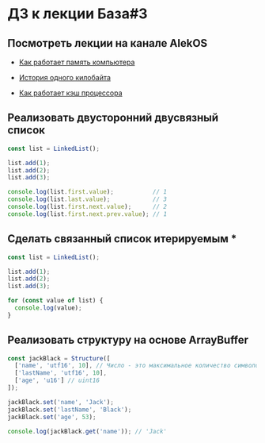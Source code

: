 # ДЗ к лекции База#3

## Посмотреть лекции на канале AlekOS

* [Как работает память компьютера](https://www.youtube.com/watch?v=Wh22_O8jXVQ)

* [История одного килобайта](https://www.youtube.com/watch?v=6n8gALZzBx4)

* [Как работает кэш процессора](https://www.youtube.com/watch?v=7n_8cOBpQrg)

## Реализовать двусторонний двусвязный список

   ```js
   const list = LinkedList();
   
   list.add(1);
   list.add(2);
   list.add(3);
   
   console.log(list.first.value);           // 1
   console.log(list.last.value);            // 3
   console.log(list.first.next.value);      // 2
   console.log(list.first.next.prev.value); // 1
   ```

## Сделать связанный список итерируемым *

   ```js
   const list = LinkedList();
   
   list.add(1);
   list.add(2);
   list.add(3);
   
   for (const value of list) {
     console.log(value);
   }
   ```

## Реализовать структуру на основе ArrayBuffer

   ```js
   const jackBlack = Structure([
     ['name', 'utf16', 10], // Число - это максимальное количество символов
     ['lastName', 'utf16', 10],
     ['age', 'u16'] // uint16
   ]);
   
   jackBlack.set('name', 'Jack');
   jackBlack.set('lastName', 'Black');
   jackBlack.set('age', 53);
   
   console.log(jackBlack.get('name')); // 'Jack'
   ```
